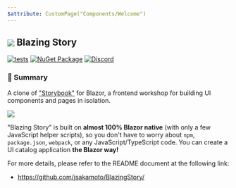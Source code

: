 ```yaml
---
$attribute: CustomPage("Components/Welcome")
---
```

## <img src="https://raw.githubusercontent.com/jsakamoto/BlazingStory/main/assets/icon.min.64x64.svg" style="vertical-align: middle;"> Blazing Story

[![tests](https://github.com/jsakamoto/BlazingStory/actions/workflows/tests.yml/badge.svg)](https://github.com/jsakamoto/BlazingStory/actions/workflows/tests.yml) [![NuGet Package](https://img.shields.io/nuget/v/BlazingStory.svg)](https://www.nuget.org/packages/BlazingStory/) [![Discord](https://img.shields.io/discord/798312431893348414?style=flat&logo=discord&logoColor=white&label=Blazor%20Community&labelColor=5865f2&color=gray)](https://discord.com/channels/798312431893348414/1202165955900473375)

### 📝 Summary

A clone of ["Storybook"](https://storybook.js.org/) for Blazor, a frontend workshop for building UI components and pages in isolation.

[![](https://raw.githubusercontent.com/jsakamoto/BlazingStory/main/assets/social-preview.png)](https://jsakamoto.github.io/BlazingStory/)

"Blazing Story" is built on **almost 100% Blazor native** (with only a few JavaScript helper scripts), so you don't have to worry about `npm`, `package.json`, `webpack`, or any JavaScript/TypeScript code. You can create a UI catalog application **the Blazor way!**

For more details, please refer to the README document at the following link:

- https://github.com/jsakamoto/BlazingStory/